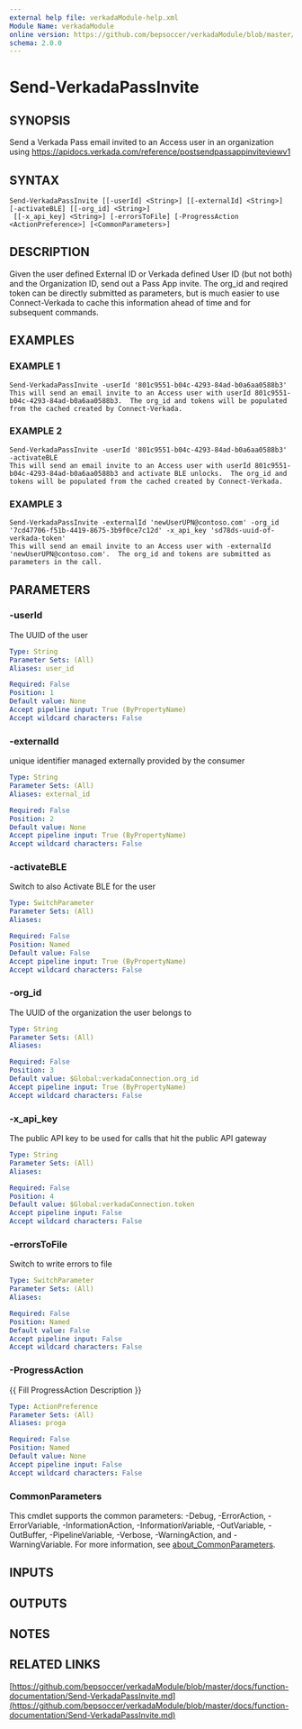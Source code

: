 ```yaml
---
external help file: verkadaModule-help.xml
Module Name: verkadaModule
online version: https://github.com/bepsoccer/verkadaModule/blob/master/docs/function-documentation/Send-VerkadaPassInvite.md
schema: 2.0.0
---
```


# Send-VerkadaPassInvite

## SYNOPSIS
Send a Verkada Pass email invited to an Access user in an organization using https://apidocs.verkada.com/reference/postsendpassappinviteviewv1

## SYNTAX

```
Send-VerkadaPassInvite [[-userId] <String>] [[-externalId] <String>] [-activateBLE] [[-org_id] <String>]
 [[-x_api_key] <String>] [-errorsToFile] [-ProgressAction <ActionPreference>] [<CommonParameters>]
```

## DESCRIPTION
Given the user defined External ID or Verkada defined User ID (but not both) and the Organization ID, send out a Pass App invite.
The org_id and reqired token can be directly submitted as parameters, but is much easier to use Connect-Verkada to cache this information ahead of time and for subsequent commands.

## EXAMPLES

### EXAMPLE 1
```
Send-VerkadaPassInvite -userId '801c9551-b04c-4293-84ad-b0a6aa0588b3'
This will send an email invite to an Access user with userId 801c9551-b04c-4293-84ad-b0a6aa0588b3.  The org_id and tokens will be populated from the cached created by Connect-Verkada.
```

### EXAMPLE 2
```
Send-VerkadaPassInvite -userId '801c9551-b04c-4293-84ad-b0a6aa0588b3' -activateBLE
This will send an email invite to an Access user with userId 801c9551-b04c-4293-84ad-b0a6aa0588b3 and activate BLE unlocks.  The org_id and tokens will be populated from the cached created by Connect-Verkada.
```

### EXAMPLE 3
```
Send-VerkadaPassInvite -externalId 'newUserUPN@contoso.com' -org_id '7cd47706-f51b-4419-8675-3b9f0ce7c12d' -x_api_key 'sd78ds-uuid-of-verkada-token'
This will send an email invite to an Access user with -externalId 'newUserUPN@contoso.com'.  The org_id and tokens are submitted as parameters in the call.
```

## PARAMETERS

### -userId
The UUID of the user

```yaml
Type: String
Parameter Sets: (All)
Aliases: user_id

Required: False
Position: 1
Default value: None
Accept pipeline input: True (ByPropertyName)
Accept wildcard characters: False
```

### -externalId
unique identifier managed externally provided by the consumer

```yaml
Type: String
Parameter Sets: (All)
Aliases: external_id

Required: False
Position: 2
Default value: None
Accept pipeline input: True (ByPropertyName)
Accept wildcard characters: False
```

### -activateBLE
Switch to also Activate BLE for the user

```yaml
Type: SwitchParameter
Parameter Sets: (All)
Aliases:

Required: False
Position: Named
Default value: False
Accept pipeline input: True (ByPropertyName)
Accept wildcard characters: False
```

### -org_id
The UUID of the organization the user belongs to

```yaml
Type: String
Parameter Sets: (All)
Aliases:

Required: False
Position: 3
Default value: $Global:verkadaConnection.org_id
Accept pipeline input: True (ByPropertyName)
Accept wildcard characters: False
```

### -x_api_key
The public API key to be used for calls that hit the public API gateway

```yaml
Type: String
Parameter Sets: (All)
Aliases:

Required: False
Position: 4
Default value: $Global:verkadaConnection.token
Accept pipeline input: False
Accept wildcard characters: False
```

### -errorsToFile
Switch to write errors to file

```yaml
Type: SwitchParameter
Parameter Sets: (All)
Aliases:

Required: False
Position: Named
Default value: False
Accept pipeline input: False
Accept wildcard characters: False
```

### -ProgressAction
{{ Fill ProgressAction Description }}

```yaml
Type: ActionPreference
Parameter Sets: (All)
Aliases: proga

Required: False
Position: Named
Default value: None
Accept pipeline input: False
Accept wildcard characters: False
```

### CommonParameters
This cmdlet supports the common parameters: -Debug, -ErrorAction, -ErrorVariable, -InformationAction, -InformationVariable, -OutVariable, -OutBuffer, -PipelineVariable, -Verbose, -WarningAction, and -WarningVariable. For more information, see [about_CommonParameters](http://go.microsoft.com/fwlink/?LinkID=113216).

## INPUTS

## OUTPUTS

## NOTES

## RELATED LINKS

[https://github.com/bepsoccer/verkadaModule/blob/master/docs/function-documentation/Send-VerkadaPassInvite.md](https://github.com/bepsoccer/verkadaModule/blob/master/docs/function-documentation/Send-VerkadaPassInvite.md)

